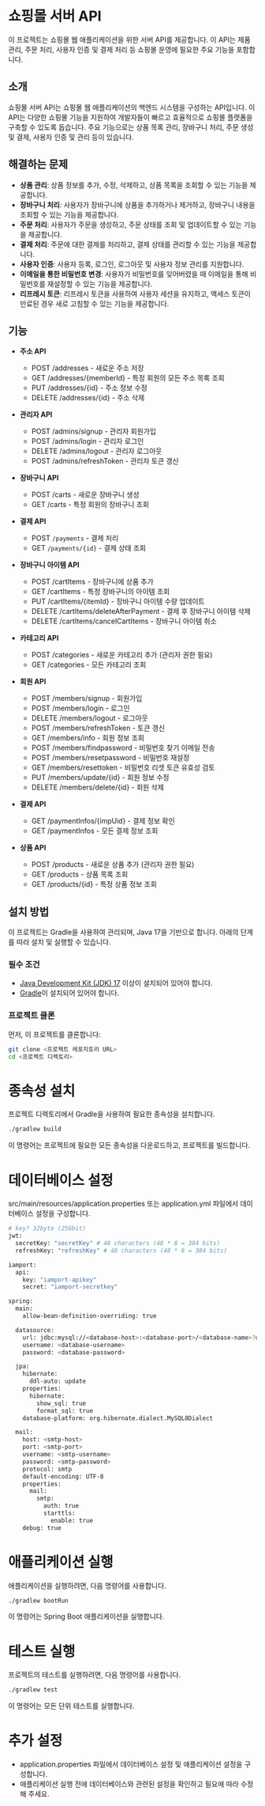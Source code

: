 # 쇼핑몰 서버 API

이 프로젝트는 쇼핑몰 웹 애플리케이션을 위한 서버 API를 제공합니다. 
이 API는 제품 관리, 주문 처리, 사용자 인증 및 결제 처리 등 쇼핑몰 운영에 필요한 주요 기능을 포함합니다.

## 소개

쇼핑몰 서버 API는 쇼핑몰 웹 애플리케이션의 백엔드 시스템을 구성하는 API입니다. 
이 API는 다양한 쇼핑몰 기능을 지원하여 개발자들이 빠르고 효율적으로 쇼핑몰 플랫폼을 구축할 수 있도록 돕습니다. 
주요 기능으로는 상품 목록 관리, 장바구니 처리, 주문 생성 및 결제, 사용자 인증 및 관리 등이 있습니다.

## 해결하는 문제

- **상품 관리**: 상품 정보를 추가, 수정, 삭제하고, 상품 목록을 조회할 수 있는 기능을 제공합니다.
- **장바구니 처리**: 사용자가 장바구니에 상품을 추가하거나 제거하고, 장바구니 내용을 조회할 수 있는 기능을 제공합니다.
- **주문 처리**: 사용자가 주문을 생성하고, 주문 상태를 조회 및 업데이트할 수 있는 기능을 제공합니다.
- **결제 처리**: 주문에 대한 결제를 처리하고, 결제 상태를 관리할 수 있는 기능을 제공합니다.
- **사용자 인증**: 사용자 등록, 로그인, 로그아웃 및 사용자 정보 관리를 지원합니다.
- **이메일을 통한 비밀번호 변경**: 사용자가 비밀번호를 잊어버렸을 때 이메일을 통해 비밀번호를 재설정할 수 있는 기능을 제공합니다.
- **리프레시 토큰**: 리프레시 토큰을 사용하여 사용자 세션을 유지하고, 액세스 토큰이 만료된 경우 새로 고침할 수 있는 기능을 제공합니다.


## 기능

- **주소 API**
  - POST /addresses - 새로운 주소 저장
  - GET /addresses/{memberId} - 특정 회원의 모든 주소 목록 조회
  - PUT /addresses/{id} - 주소 정보 수정
  - DELETE /addresses/{id} - 주소 삭제

- **관리자 API**
  - POST /admins/signup - 관리자 회원가입
  - POST /admins/login - 관리자 로그인
  - DELETE /admins/logout - 관리자 로그아웃
  - POST /admins/refreshToken - 관리자 토큰 갱신

- **장바구니 API**
  - POST /carts - 새로운 장바구니 생성
  - GET /carts - 특정 회원의 장바구니 조회

- **결제 API**
  - POST `/payments` - 결제 처리
  - GET `/payments/{id}` - 결제 상태 조회

- **장바구니 아이템 API**
  - POST /cartItems - 장바구니에 상품 추가
  - GET /cartItems - 특정 장바구니의 아이템 조회
  - PUT /cartItems/{itemId} - 장바구니 아이템 수량 업데이트
  - DELETE /cartItems/deleteAfterPayment - 결제 후 장바구니 아이템 삭제
  - DELETE /cartItems/cancelCartItems - 장바구니 아이템 취소
 
- **카테고리 API**
  - POST /categories - 새로운 카테고리 추가 (관리자 권한 필요)
  - GET /categories - 모든 카테고리 조회
 
- **회원 API**
  - POST /members/signup - 회원가입
  - POST /members/login - 로그인
  - DELETE /members/logout - 로그아웃
  - POST /members/refreshToken - 토큰 갱신
  - GET /members/info - 회원 정보 조회
  - POST /members/findpassword - 비밀번호 찾기 이메일 전송
  - POST /members/resetpassword - 비밀번호 재설정
  - GET /members/resettoken - 비밀번호 리셋 토큰 유효성 검토
  - PUT /members/update/{id} - 회원 정보 수정
  - DELETE /members/delete/{id} - 회원 삭제
 
- **결제 API**
  - GET /paymentInfos/{impUid} - 결제 정보 확인
  - GET /paymentInfos - 모든 결제 정보 조회
 
- **상품 API**
  - POST /products - 새로운 상품 추가 (관리자 권한 필요)
  - GET /products - 상품 목록 조회
  - GET /products/{id} - 특정 상품 정보 조회

## 설치 방법

이 프로젝트는 Gradle을 사용하여 관리되며, Java 17을 기반으로 합니다. 아래의 단계를 따라 설치 및 실행할 수 있습니다.

### 필수 조건

- [Java Development Kit (JDK) 17](https://www.oracle.com/java/technologies/javase-jdk17-downloads.html) 이상이 설치되어 있어야 합니다.
- [Gradle](https://gradle.org/install/)이 설치되어 있어야 합니다.

### 프로젝트 클론

먼저, 이 프로젝트를 클론합니다:
```bash
git clone <프로젝트 레포지토리 URL>
cd <프로젝트 디렉토리>
```

# 종속성 설치
프로젝트 디렉토리에서 Gradle을 사용하여 필요한 종속성을 설치합니다.
```bash
./gradlew build
```
이 명령어는 프로젝트에 필요한 모든 종속성을 다운로드하고, 프로젝트를 빌드합니다.

# 데이터베이스 설정
src/main/resources/application.properties 또는 application.yml 파일에서 데이터베이스 설정을 구성합니다.
```bash
# key? 32byte (256bit)
jwt:
  secretKey: "secretKey" # 48 characters (48 * 8 = 384 bits)
  refreshKey: "refreshKey" # 48 characters (48 * 8 = 384 bits)

iamport:
  api:
    key: "iamport-apikey"
    secret: "iamport-secretkey"

spring:
  main:
    allow-bean-definition-overriding: true

  datasource:
    url: jdbc:mysql://<database-host>:<database-port>/<database-name>?useUnicode=true&serverTimezone=<timezone>
    username: <database-username>
    password: <database-password>

  jpa:
    hibernate:
      ddl-auto: update
    properties:
      hibernate:
        show_sql: true
        format_sql: true
    database-platform: org.hibernate.dialect.MySQL8Dialect

  mail:
    host: <smtp-host>
    port: <smtp-port>
    username: <smtp-username>
    password: <smtp-password>
    protocol: smtp
    default-encoding: UTF-8
    properties:
      mail:
        smtp:
          auth: true
          starttls:
            enable: true
    debug: true


```
# 애플리케이션 실행
애플리케이션을 실행하려면, 다음 명령어를 사용합니다.
```bash
./gradlew bootRun
```
이 명령어는 Spring Boot 애플리케이션을 실행합니다.

# 테스트 실행
프로젝트의 테스트를 실행하려면, 다음 명령어를 사용합니다.
```bash
./gradlew test
```
이 명령어는 모든 단위 테스트를 실행합니다.


# 추가 설정
- application.properties 파일에서 데이터베이스 설정 및 애플리케이션 설정을 구성합니다.
- 애플리케이션 실행 전에 데이터베이스와 관련된 설정을 확인하고 필요에 따라 수정해 주세요.

